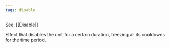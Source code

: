 ```yaml
---
tags: disable
---
```


See: [[Disable]]

Effect that disables the unit for a certain duration, freezing all its cooldowns for the time period.